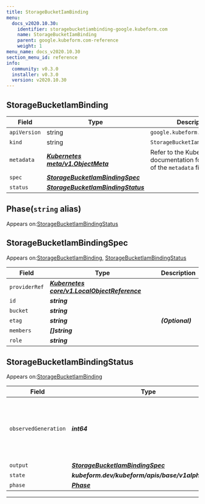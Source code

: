 ```yaml
---
title: StorageBucketIamBinding
menu:
  docs_v2020.10.30:
    identifier: storagebucketiambinding-google.kubeform.com
    name: StorageBucketIamBinding
    parent: google.kubeform.com-reference
    weight: 1
menu_name: docs_v2020.10.30
section_menu_id: reference
info:
  community: v0.3.0
  installer: v0.3.0
  version: v2020.10.30
---
```


## StorageBucketIamBinding
| Field | Type | Description |
| ------ | ----- | ----------- |
| `apiVersion` | string | `google.kubeform.com/v1alpha1` |
|    `kind` | string | `StorageBucketIamBinding` |
| `metadata` | ***[Kubernetes meta/v1.ObjectMeta](https://v1-18.docs.kubernetes.io/docs/reference/generated/kubernetes-api/v1.18/#objectmeta-v1-meta)***|Refer to the Kubernetes API documentation for the fields of the `metadata` field.|
| `spec` | ***[StorageBucketIamBindingSpec](#storagebucketiambindingspec)***||
| `status` | ***[StorageBucketIamBindingStatus](#storagebucketiambindingstatus)***||
## Phase(`string` alias)

Appears on:[StorageBucketIamBindingStatus](#storagebucketiambindingstatus)

## StorageBucketIamBindingSpec

Appears on:[StorageBucketIamBinding](#storagebucketiambinding), [StorageBucketIamBindingStatus](#storagebucketiambindingstatus)

| Field | Type | Description |
| ------ | ----- | ----------- |
| `providerRef` | ***[Kubernetes core/v1.LocalObjectReference](https://v1-18.docs.kubernetes.io/docs/reference/generated/kubernetes-api/v1.18/#localobjectreference-v1-core)***||
| `id` | ***string***||
| `bucket` | ***string***||
| `etag` | ***string***| ***(Optional)*** |
| `members` | ***[]string***||
| `role` | ***string***||
## StorageBucketIamBindingStatus

Appears on:[StorageBucketIamBinding](#storagebucketiambinding)

| Field | Type | Description |
| ------ | ----- | ----------- |
| `observedGeneration` | ***int64***| ***(Optional)*** Resource generation, which is updated on mutation by the API Server.|
| `output` | ***[StorageBucketIamBindingSpec](#storagebucketiambindingspec)***| ***(Optional)*** |
| `state` | ***kubeform.dev/kubeform/apis/base/v1alpha1.State***| ***(Optional)*** |
| `phase` | ***[Phase](#phase)***| ***(Optional)*** |
---
